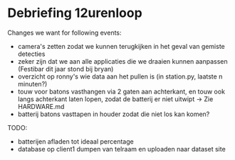 # Debriefing 12urenloop

Changes we want for following events:

- camera's zetten zodat we kunnen terugkijken in het geval van gemiste detecties
- zeker zijn dat we aan alle applicaties die we draaien kunnen aanpassen (Festibar dit jaar stond bij bryan)
- overzicht op ronny's wie data aan het pullen is (in station.py, laatste n minuten?)
- touw voor batons vasthangen via 2 gaten aan achterkant, en touw ook langs achterkant laten lopen, zodat de batterij er niet uitwipt -> Zie HARDWARE.md
- batterij batons vasttapen in houder zodat die niet los kan komen?


TODO:

- batterijen afladen tot ideaal percentage
- database op client1 dumpen van telraam en uploaden naar dataset site

